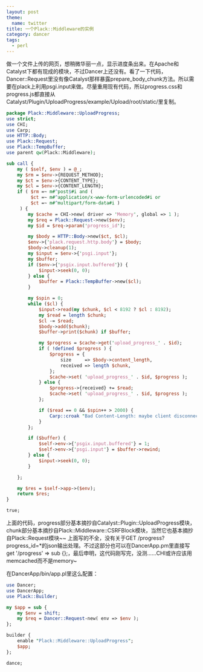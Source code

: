 ```yaml
---
layout: post
theme:
  name: twitter
title: 一个Plack::Middleware的实例
category: dancer
tags:
  - perl
---
```

做一个文件上传的网页，想稍微华丽一点，显示进度条出来。在Apache和Catalyst下都有现成的模块，不过Dancer上还没有。看了一下代码，Dancer::Request里没有像Catalyst那样暴露prepare_body_chunk方法。所以需要在plack上利用psgi.input来做。尽量重用现有代码，所以progress.css和progress.js都直接从Catalyst/Plugin/UploadProgress/example/Upload/root/static/里复制。
```perl
package Plack::Middleware::UploadProgress;
use strict;
use CHI;
use Carp;
use HTTP::Body;
use Plack::Request;
use Plack::TempBuffer;
use parent qw(Plack::Middleware);

sub call {
    my ( $self, $env ) = @_;
    my $rm = $env->{REQUEST_METHOD};
    my $ct = $env->{CONTENT_TYPE};
    my $cl = $env->{CONTENT_LENGTH};
    if ( $rm =~ m#^post$#i and (
         $ct =~ m#^application/x-www-form-urlencoded#i or
         $ct =~ m#^multipart/form-data#i )
     ) {
        my $cache = CHI->new( driver => 'Memory', global => 1 );
        my $req = Plack::Request->new($env);
        my $id = $req->param('progress_id');

        my $body = HTTP::Body->new($ct, $cl);
        $env->{'plack.request.http.body'} = $body;
        $body->cleanup(1);
        my $input = $env->{'psgi.input'};
        my $buffer;
        if ($env->{'psgix.input.buffered'}) {
            $input->seek(0, 0);
        } else {
            $buffer = Plack::TempBuffer->new($cl);
        }

        my $spin = 0;
        while ($cl) {
            $input->read(my $chunk, $cl < 8192 ? $cl : 8192);
            my $read = length $chunk;
            $cl -= $read;
            $body->add($chunk);
            $buffer->print($chunk) if $buffer;

            my $progress = $cache->get('upload_progress_' . $id);
            if ( !defined $progress ) {
                $progress = {
                    size     => $body->content_length,
                    received => length $chunk,
                };
                $cache->set( 'upload_progress_' . $id, $progress );
            } else {
                $progress->{received} += $read;
                $cache->set( 'upload_progress_' . $id, $progress );
            };

            if ($read == 0 && $spin++ > 2000) {
                Carp::croak "Bad Content-Length: maybe client disconnect? ($cl bytes remaining)";
            }
        };

        if ($buffer) {
            $self->env->{'psgix.input.buffered'} = 1;
            $self->env->{'psgi.input'} = $buffer->rewind;
        } else {
            $input->seek(0, 0);
        }

    };

    my $res = $self->app->($env);
    return $res;
}

true;
```

上面的代码，progress部分基本摘抄自Catalyst::Plugin::UploadProgress模块，chunk部分基本摘抄自Plack::Middleware::CSRFBlock模块，当然它也基本摘抄自Plack::Request模块~~
上面写的不全，没有关于GET /progress?progress_id=*的json输出处理。不过这部分也可以在DancerApp.pm里直接写get '/progress' => sub {};，最后申明，这代码刚写完，没测……CHI或许应该用memcached而不是memory~

在DancerApp/bin/app.pl里这么配置：
```perl
use Dancer;
use DancerApp;
use Plack::Builder;

my $app = sub {
    my $env = shift;
    my $req = Dancer::Request-new( env => $env );
};

builder {
    enable "Plack::Middleware::UploadProgress";
    $app;
};

dance;
```
